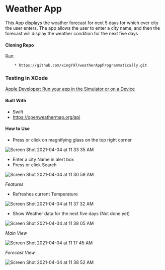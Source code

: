 # **Weather App**

This App displays the weather forecast for next 5 days for which ever city the user enters. The app allows the user to enter a city name, and then the forecast will display the weather condition for the next five days


<h4>Cloning Repo</h4>
Run:

```xcode
    * https://github.com/xingY97/weatherAppProgrammatically.git
```
<h3>Testing in XCode</h3>

[Apple Developer: Run your app in the Simulator or on a Device](https://developer.apple.com/documentation/xcode/running_your_app_in_the_simulator_or_on_a_device)

<h4>Built With</h4>

* Swift
* https://openweathermap.org/api

<h4>How to Use</h4>

* Press or click on magnifying glass on the top right corner 

![Screen Shot 2021-04-04 at 11 33 35 AM](https://user-images.githubusercontent.com/45300300/113513865-a216a680-9539-11eb-878d-67bfd6661f0a.png)



* Enter a city Name in alert box
* Press or click Search

![Screen Shot 2021-04-04 at 11 30 59 AM](https://user-images.githubusercontent.com/45300300/113513787-451af080-9539-11eb-88f8-1ca2cbdb5c5a.png)

*Features*

* Refreshes current Temperature

![Screen Shot 2021-04-04 at 11 37 32 AM](https://user-images.githubusercontent.com/45300300/113513997-2ec16480-953a-11eb-8605-0e4a1186acec.png)

* Show Weather data for the next five days (Not done yet) 

![Screen Shot 2021-04-04 at 11 38 05 AM](https://user-images.githubusercontent.com/45300300/113514007-3da81700-953a-11eb-8fe3-889983826c1b.png)


*Main View*

![Screen Shot 2021-04-04 at 11 17 45 AM](https://user-images.githubusercontent.com/45300300/113513370-6975cd80-9537-11eb-93cc-fa9dfa9008f2.png)

*Forecast View*

![Screen Shot 2021-04-04 at 11 38 52 AM](https://user-images.githubusercontent.com/45300300/113514025-5a444f00-953a-11eb-9293-c1ca1e84d2e5.png)


